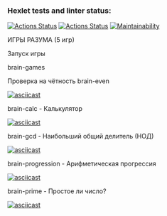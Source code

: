 ### Hexlet tests and linter status:
[![Actions Status](https://github.com/Dima343316/python-project-lvl1/workflows/hexlet-check/badge.svg)](https://github.com/Dima343316/python-project-lvl1/actions)
[![Actions Status](https://github.com/Dima343316/python-project-lvl1/workflows/linter-check/badge.svg)](https://github.com/Dima343316/python-project-lvl1/actions)
[![Maintainability](https://api.codeclimate.com/v1/badges/b7326496513047c12cfe/maintainability)](https://codeclimate.com/github/Dima343316/python-project-lvl1/maintainability)


ИГРЫ РАЗУМА
(5 игр)

Запуск игры

brain-games

Проверка на чётность
brain-even

[![asciicast](https://asciinema.org/a/e1A9zRp5SvkTOREeLA50dJ0g2.svg)](https://asciinema.org/a/e1A9zRp5SvkTOREeLA50dJ0g2)
 

brain-calc - Калькулятор


[![asciicast](https://asciinema.org/a/iEfjYKYuCT3BDoMjPYquUk1R2.svg)](https://asciinema.org/a/iEfjYKYuCT3BDoMjPYquUk1R2)

brain-gcd - Наибольший общий делитель (НОД)


[![asciicast](https://asciinema.org/a/KqAVQjPbR71fZdBeGhuKD0zsG.svg)](https://asciinema.org/a/KqAVQjPbR71fZdBeGhuKD0zsG)



brain-progression - Арифметическая прогрессия

[![asciicast](https://asciinema.org/a/UCkTh1BDdbPIzY6Cm05f2uZSR.svg)](https://asciinema.org/a/UCkTh1BDdbPIzY6Cm05f2uZSR)

brain-prime - Простое ли число?


[![asciicast](https://asciinema.org/a/Djh8PMapFcIuOr9NhJFdluw4F.svg)](https://asciinema.org/a/Djh8PMapFcIuOr9NhJFdluw4F)
